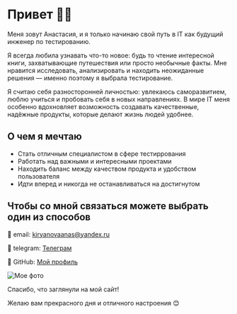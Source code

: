# Привет 👋🏻
Меня зовут Анастасия, и я только начинаю свой путь в IT как будущий инженер по тестированию.

Я всегда любила узнавать что-то новое: будь то чтение интересной книги, захватывающие путешествия или просто необычные факты. Мне нравится исследовать, анализировать и находить неожиданные решения — именно поэтому я выбрала тестирование.

Я считаю себя разносторонней личностью: увлекаюсь саморазвитием, люблю учиться и пробовать себя в новых направлениях. В мире IT меня особенно вдохновляет возможность создавать качественные, надёжные продукты, которые делают жизнь людей удобнее.

## О чем я мечтаю
- Стать отличным специалистом  в сфере тестиррования
- Работать над важными и интересными проектами
- Находить баланс между качеством продукта и удобством пользователя
- Идти вперед и никогда не останавливаться на достигнутом

## Чтобы со мной связаться можете выбрать один из способов
📨 email: kiryanovaanas@yandex.ru

📱 telegram: [Телеграм](https://t.me/kiryanast)

🔗 GitHub: [Мой профиль](https://github.com/anastasia-kir)


![Мое фото](https://sun9-39.userapi.com/impg/g-PPNFGTSa9OXVXOKPrHFBInJQW4TWXBxaTwag/oq-3DfpZ8pg.jpg?size=1080x1350&quality=96&sign=3d9a8726f4a16808991636d5514af381&type=album)

Спасибо, что заглянули на мой сайт!

Желаю вам прекрасного дня и отличного настроения 😊
